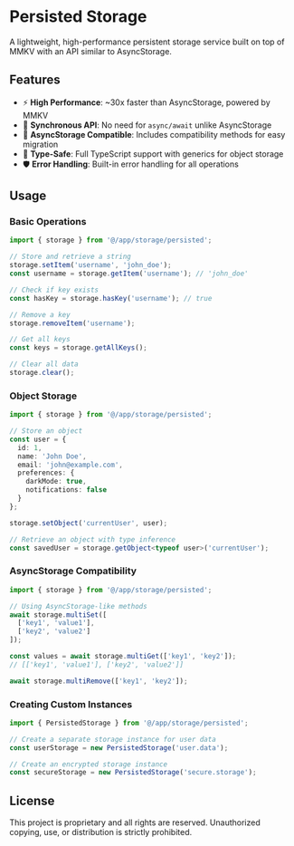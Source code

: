 # Persisted Storage

A lightweight, high-performance persistent storage service built on top of MMKV with an API similar to AsyncStorage.

## Features

- ⚡️ **High Performance**: ~30x faster than AsyncStorage, powered by MMKV
- 🔄 **Synchronous API**: No need for `async/await` unlike AsyncStorage
- 🔀 **AsyncStorage Compatible**: Includes compatibility methods for easy migration
- 🧠 **Type-Safe**: Full TypeScript support with generics for object storage
- 🛡️ **Error Handling**: Built-in error handling for all operations

## Usage

### Basic Operations

```typescript
import { storage } from '@/app/storage/persisted';

// Store and retrieve a string
storage.setItem('username', 'john_doe');
const username = storage.getItem('username'); // 'john_doe'

// Check if key exists
const hasKey = storage.hasKey('username'); // true

// Remove a key
storage.removeItem('username');

// Get all keys
const keys = storage.getAllKeys();

// Clear all data
storage.clear();
```

### Object Storage

```typescript
import { storage } from '@/app/storage/persisted';

// Store an object
const user = {
  id: 1,
  name: 'John Doe',
  email: 'john@example.com',
  preferences: {
    darkMode: true,
    notifications: false
  }
};

storage.setObject('currentUser', user);

// Retrieve an object with type inference
const savedUser = storage.getObject<typeof user>('currentUser');
```

### AsyncStorage Compatibility

```typescript
import { storage } from '@/app/storage/persisted';

// Using AsyncStorage-like methods
await storage.multiSet([
  ['key1', 'value1'],
  ['key2', 'value2']
]);

const values = await storage.multiGet(['key1', 'key2']);
// [['key1', 'value1'], ['key2', 'value2']]

await storage.multiRemove(['key1', 'key2']);
```

### Creating Custom Instances

```typescript
import { PersistedStorage } from '@/app/storage/persisted';

// Create a separate storage instance for user data
const userStorage = new PersistedStorage('user.data');

// Create an encrypted storage instance
const secureStorage = new PersistedStorage('secure.storage');
```

## License

This project is proprietary and all rights are reserved. Unauthorized copying, use, or distribution is strictly prohibited. 